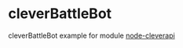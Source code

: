 # cleverBattleBot
cleverBattleBot
example for module [node-cleverapi](https://github.com/fiftythreecorp/node-cleverapi)
